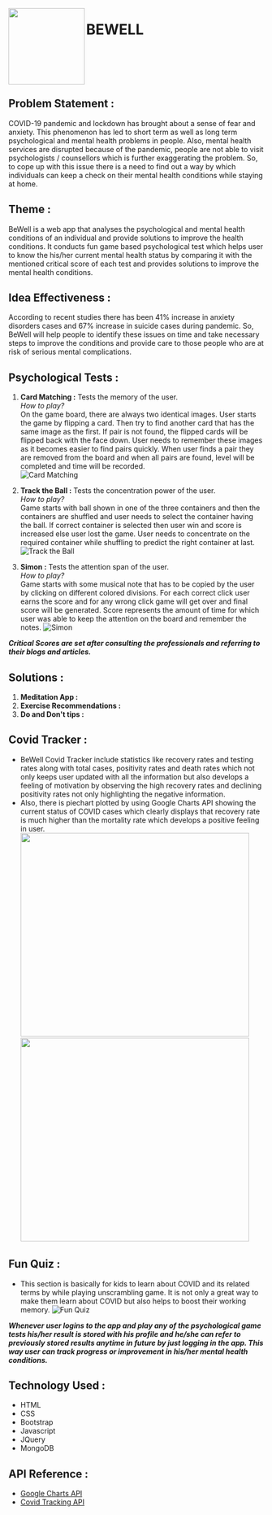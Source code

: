 <img src="screenshots/logo.jpeg" width="150" height="150" align="left" /> <h1> BEWELL </h1>
<br> <br> <br> <br>
## Problem Statement :
COVID-19 pandemic and lockdown has brought about a sense of fear and anxiety. This phenomenon has led to short term as well as long term psychological and mental health problems in people. Also, mental health services are disrupted because of the pandemic, people are not able to visit psychologists / counsellors which is further exaggerating the problem. So, to cope up with this issue there is a need to find out a way by which individuals can keep a check on their mental health conditions while staying at home.

## Theme :
BeWell is a web app that analyses the psychological and mental health conditions of an individual and provide solutions to improve the health conditions. It conducts fun game based psychological test which helps user to know the his/her current mental health status by comparing it with the mentioned critical score of each test and provides solutions to improve the mental health conditions.

## Idea Effectiveness :
According to recent studies there has been 41% increase in anxiety disorders cases and 67% increase in suicide cases during pandemic. So, BeWell will help people to identify these issues on time and take  necessary steps to improve the conditions and provide care to those  people who are at risk of serious mental complications. 

## Psychological Tests :

1. **Card Matching :** Tests the memory of the user. <br>
*How to play?* <br>
On the game board, there are always two identical images. User starts the game by flipping a card. Then try to find another card that has the same image as the first. If pair is not found, the flipped cards will be flipped back with the face down. User needs to remember these images as it becomes easier to find pairs quickly. When user finds a pair they are removed from the board and when all pairs are found, level will be completed and time will be recorded. <br>
![Card Matching](screenshots/Match_the_Cards.jpeg "Match the Cards")

2. **Track the Ball :** Tests the concentration power of the user. <br>
*How to play?* <br>
Game starts with ball shown in one of the three containers and then the containers are shuffled and user needs to select the container having the ball. If correct container is selected then user win and score is increased else user lost the game. User needs to concentrate on the required container while shuffling to predict the right container at last.
![Track the Ball](screenshots/Track_the_ball.jpeg "Track the Ball")

3. **Simon :** Tests the attention span of the user. <br>
*How to play?* <br>
Game starts with some musical note that has to be copied by the user by clicking on different colored divisions. For each correct click user earns the score and for any wrong click game will get over and final score will be generated. Score represents the amount of time for which user was able to keep the attention on the board and remember the notes.
![Simon](screenshots/Simon.jpeg "Simon")


***Critical Scores are set after consulting the professionals and referring to their blogs and articles.***

## Solutions :
1. **Meditation App :**
2. **Exercise Recommendations :**
3. **Do and Don't tips :**

## Covid Tracker :
* BeWell Covid Tracker include statistics like recovery rates and testing rates along with total cases, positivity rates and death rates which not only keeps user updated with all the information but also develops a feeling of motivation by observing the high recovery rates and declining positivity rates not only highlighting the negative information. 
* Also, there is piechart plotted by using Google Charts API showing the current status of COVID cases which clearly displays that recovery rate is much higher than the mortality rate which develops a positive feeling in user.<br>
<img src="screenshots/CovidTracker-1.jpeg" width="450" height="400"> <img src="screenshots/CovidTracker-2.jpeg" width="450" height="400">

## Fun Quiz :
* This section is basically for kids to learn about COVID and its related terms by while playing unscrambling game. It is not only a great way to make them learn about COVID but also helps to boost their working memory.
![Fun Quiz](screenshots/Quiz.jpeg "Quiz")

***Whenever user logins to the app and play any of the psychological game tests his/her result is stored with his profile and he/she can refer to previously stored results anytime in future by just logging in the app. This way user can track progress or improvement in his/her mental health conditions.***

## Technology Used :
- HTML
- CSS
- Bootstrap
- Javascript
- JQuery
- MongoDB

## API Reference :
- [Google Charts API](https://www.gstatic.com/charts/loader.js)
- [Covid Tracking API](https://corona.lmao.ninja/v2/countries/India?strict&query%20) 
